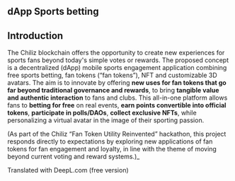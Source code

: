 ## dApp Sports betting

## Introduction

The Chiliz blockchain offers the opportunity to create new experiences for sports fans beyond today's simple votes or rewards. The proposed concept is a decentralized (dApp) mobile sports engagement application combining free sports betting, fan tokens (“fan tokens”), NFT and customizable 3D avatars. The aim is to innovate by offering **new uses for fan tokens that go far beyond traditional governance and rewards**, to bring **tangible value and authentic interaction** to fans and clubs. This all-in-one platform allows fans to **betting for free** on real events, **earn points convertible into official tokens**, **participate in polls/DAOs**, **collect exclusive NFTs**, while personalizing a virtual avatar in the image of their sporting passion.

(As part of the Chiliz “Fan Token Utility Reinvented” hackathon, this project responds directly to expectations by exploring new applications of fan tokens for fan engagement and loyalty, in line with the theme of moving beyond current voting and reward systems.)\_

Translated with DeepL.com (free version)
